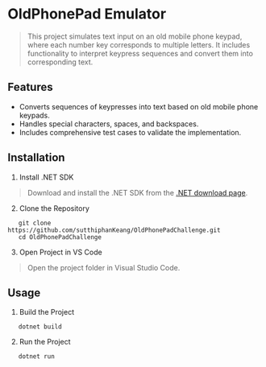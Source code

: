 # OldPhonePad Emulator

> This project simulates text input on an old mobile phone keypad, where each number key corresponds to multiple letters. It includes functionality to interpret keypress sequences and convert them into corresponding text.

## Features

- Converts sequences of keypresses into text based on old mobile phone keypads.
- Handles special characters, spaces, and backspaces.
- Includes comprehensive test cases to validate the implementation.

## Installation

1. Install .NET SDK
> Download and install the .NET SDK from the [.NET download page](https://dotnet.microsoft.com/en-us/download).

2. Clone the Repository

```shell
   git clone https://github.com/sutthiphanKeang/OldPhonePadChallenge.git
   cd OldPhonePadChallenge
 ```
3. Open Project in VS Code
 >Open the project folder in Visual Studio Code.

## Usage
1. Build the Project
```shell
   dotnet build
```
2. Run the Project
```shell
   dotnet run
```
